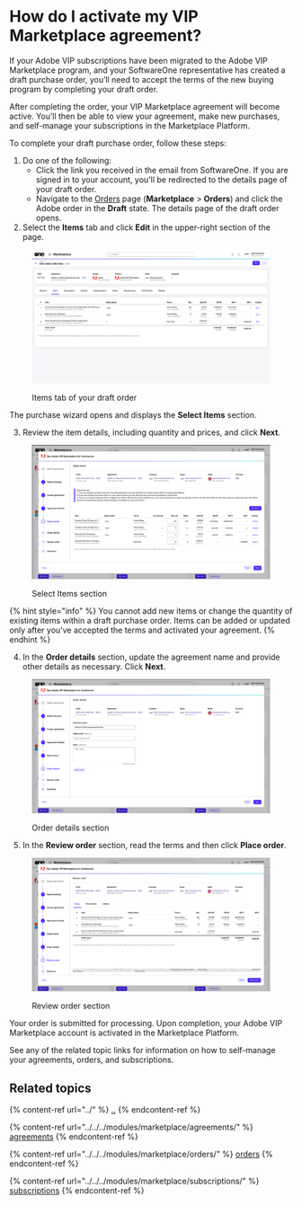 # How do I activate my VIP Marketplace agreement?

If your Adobe VIP subscriptions have been migrated to the Adobe VIP Marketplace program, and your SoftwareOne representative has created a draft purchase order, you’ll need to accept the terms of the new buying program by completing your draft order.

After completing the order, your VIP Marketplace agreement will become active. You’ll then be able to view your agreement, make new purchases, and self-manage your subscriptions in the Marketplace Platform.

To complete your draft purchase order, follow these steps:

1. Do one of the following:
   * Click the link you received in the email from SoftwareOne. If you are signed in to your account, you'll be redirected to the details page of your draft order.&#x20;
   * Navigate to the [Orders](../../../modules/marketplace/orders/) page (**Marketplace** > **Orders**) and click the Adobe order in the **Draft** state. The details page of the draft order opens.&#x20;
2. Select the **Items** tab and click **Edit** in the upper-right section of the page.&#x20;

<figure><img src="../../../.gitbook/assets/image (946).png" alt=""><figcaption><p>Items tab of your draft order</p></figcaption></figure>

The purchase wizard opens and displays the **Select Items** section.

3. Review the item details, including quantity and prices, and click **Next**.&#x20;

<figure><img src="../../../.gitbook/assets/image (942).png" alt=""><figcaption><p>Select Items section</p></figcaption></figure>

{% hint style="info" %}
You cannot add new items or change the quantity of existing items within a draft purchase order. Items can be added or updated only after you've accepted the terms and activated your agreement.
{% endhint %}

4. In the **Order details** section, update the agreement name and provide other details as necessary. Click **Next**.

<figure><img src="../../../.gitbook/assets/image (943).png" alt=""><figcaption><p>Order details section</p></figcaption></figure>

5. In the **Review order** section, read the terms and then click **Place order**.

<figure><img src="../../../.gitbook/assets/image (944).png" alt=""><figcaption><p>Review order section</p></figcaption></figure>

Your order is submitted for processing. Upon completion, your Adobe VIP Marketplace account is activated in the Marketplace Platform.&#x20;

See any of the related topic links for information on how to self-manage your agreements, orders, and subscriptions.

## Related topics

{% content-ref url="../" %}
[..](../)
{% endcontent-ref %}

{% content-ref url="../../../modules/marketplace/agreements/" %}
[agreements](../../../modules/marketplace/agreements/)
{% endcontent-ref %}

{% content-ref url="../../../modules/marketplace/orders/" %}
[orders](../../../modules/marketplace/orders/)
{% endcontent-ref %}

{% content-ref url="../../../modules/marketplace/subscriptions/" %}
[subscriptions](../../../modules/marketplace/subscriptions/)
{% endcontent-ref %}
